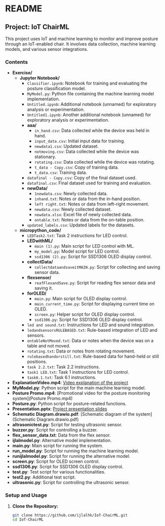 # README

## Project: IoT ChairML

This project uses IoT and machine learning to monitor and improve posture through an IoT-enabled chair. It involves data collection, machine learning models, and various sensor integrations.

### Contents

- **Exercise/**
  - **Jupyter Notebook/**
    - `Classifier.ipynb`: Notebook for training and evaluating the posture classification model.
    - `MyModel.py`: Python file containing the machine learning model implementation.
    - `Untitled.ipynb`: Additional notebook (unnamed) for exploratory analysis or experimentation.
    - `Untitled1.ipynb`: Another additional notebook (unnamed) for exploratory analysis or experimentation.
    - **aaa/**
      - `in_hand.csv`: Data collected while the device was held in hand.
      - `input_data.csv`: Initial input data for training.
      - `newdata1.csv`: Updated dataset.
      - `notmoving.csv`: Data collected while the device was stationary.
      - `rotating.csv`: Data collected while the device was rotating.
      - `t_data - Copy.csv`: Copy of training data.
      - `t_data.csv`: Training data.
    - `datafinal - Copy.csv`: Copy of the final dataset used.
    - `datafinal.csv`: Final dataset used for training and evaluation.
    - **newData/**
      - `1newdata.csv`: Newly collected data.
      - `inhand.txt`: Notes or data from the in-hand position.
      - `left right.txt`: Notes or data from left-right movement.
      - `newdata.csv`: Newly collected dataset.
      - `newdata.xlsx`: Excel file of newly collected data.
      - `ontable.txt`: Notes or data from the on-table position.
    - `updated_labels.csv`: Updated labels for the datasets.
  - **micropython_code/**
    - `LEDTask2.txt`: Task 2 instructions for LED control.
    - **LEDwithML/**
      - `main (1).py`: Main script for LED control with ML.
      - `my_model.py`: Model script for LED control.
      - `ssd1306 (2).py`: Script for SSD1306 OLED display control.
    - **collectData/**
      - `collectdataandsaveitMAIN.py`: Script for collecting and saving sensor data.
    - **flexsensor/**
      - `reafFlexandSave.py`: Script for reading flex sensor data and saving it.
    - **forOLED/**
      - `main.py`: Main script for OLED display control.
      - `main_current_time.py`: Script for displaying current time on OLED.
      - `screen.py`: Helper script for OLED display control.
      - `ssd1306.py`: Script for SSD1306 OLED display control.
    - `led and sound.txt`: Instructions for LED and sound integration.
    - `ledandsensorsRULEBASED.txt`: Rule-based integration of LED and sensors.
    - `ontableNotMoved.txt`: Data or notes when the device was on a table and not moved.
    - `rotating.txt`: Data or notes from rotating movement.
    - `rulebasedhandorstill.txt`: Rule-based data for hand-held or still positions.
    - `task 2.2.txt`: Task 2.2 instructions.
    - `task1 LED.txt`: Task 1 instructions for LED control.
    - `task6.1.txt`: Task 6.1 instructions.
- **ExplanationVideo.mp4**: [Video explanation of the project](ExplanationVideo.mp4)
- **MyModel.py**: Python script for the main machine learning model.
- **Posture Promo.mp4**: [Promotional video for the posture monitoring system](Posture Promo.mp4)
- **Posture.py**: Python script for posture-related functions.
- **Presentation.pptx**: [Project presentation slides](Presentation.pptx)
- **Schematic Diagram.drawio.pdf**: [Schematic diagram of the system](Schematic Diagram.drawio.pdf)
- **altrasonictest.py**: Script for testing ultrasonic sensor.
- **buzzer.py**: Script for controlling a buzzer.
- **flex_sensor_data.txt**: Data from the flex sensor.
- **ijlalmodel.py**: Alternative model implementation.
- **main.py**: Main script for running the system.
- **run_model.py**: Script for running the machine learning model.
- **runijlalmodel.py**: Script for running the alternative model.
- **screen.py**: Script for OLED screen control.
- **ssd1306.py**: Script for SSD1306 OLED display control.
- **test.py**: Test script for various functionalities.
- **test2.py**: Additional test script.
- **ultrasonic.py**: Script for controlling the ultrasonic sensor.

### Setup and Usage

1. **Clone the Repository:**
   ```sh
   git clone https://github.com/ijlalhk/IoT-ChairML.git
   cd IoT-ChairML
